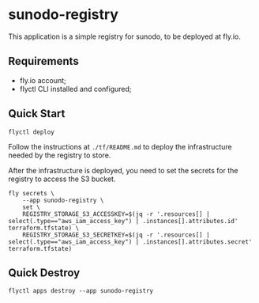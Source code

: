 # sunodo-registry

This application is a simple registry for sunodo, to be deployed at fly.io.

## Requirements

- fly.io account;
- flyctl CLI installed and configured;

## Quick Start

```shell
flyctl deploy
```

Follow the instructions at `./tf/README.md` to deploy the infrastructure needed by the registry to store.

After the infrastructure is deployed, you need to set the secrets for the registry to access the S3 bucket.

```shell
fly secrets \
    --app sunodo-registry \
    set \
    REGISTRY_STORAGE_S3_ACCESSKEY=$(jq -r '.resources[] | select(.type=="aws_iam_access_key") | .instances[].attributes.id' terraform.tfstate) \
    REGISTRY_STORAGE_S3_SECRETKEY=$(jq -r '.resources[] | select(.type=="aws_iam_access_key") | .instances[].attributes.secret' terraform.tfstate)
```

## Quick Destroy

```shell
flyctl apps destroy --app sunodo-registry
```
